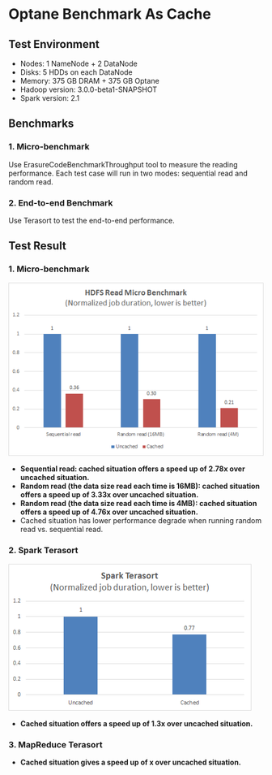 Optane Benchmark As Cache
===============

Test Environment
----------------

* Nodes: 1 NameNode + 2 DataNode
* Disks: 5 HDDs on each DataNode
* Memory: 375 GB DRAM + 375 GB Optane
* Hadoop version: 3.0.0-beta1-SNAPSHOT
* Spark version: 2.1

Benchmarks 
-------------------------

### 1. Micro-benchmark
Use ErasureCodeBenchmarkThroughput tool to measure the reading performance. Each test case will run in two modes: sequential read and random read.

### 2. End-to-end Benchmark
Use Terasort to test the end-to-end performance.

Test Result
-------------------------

### 1. Micro-benchmark
![Micro benchmark using 600GB data][1]
* **Sequential read: cached situation offers a speed up of 2.78x over uncached situation.**
* **Random read (the data size read each time is 16MB): cached situation offers a speed up of 3.33x over uncached situation.**
* **Random read (the data size read each time is 4MB): cached situation offers a speed up of 4.76x over uncached situation.**
* Cached situation has lower performance degrade when running random read vs. sequential read.

### 2. Spark Terasort
![Spark Terasort benchmark using 300GB data][2]
* **Cached situation offers a speed up of 1.3x over  uncached situation.**

### 3. MapReduce Terasort

* **Cached situation gives a speed up of x over uncached situation.**
  


  [1]: ./images/1502345240892.jpg
  [2]: ./images/1502343336987.jpg